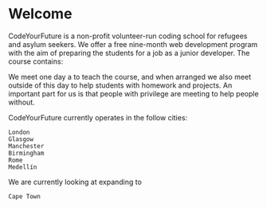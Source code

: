 # Welcome

CodeYourFuture is a non-profit volunteer-run coding school for refugees and asylum seekers. We offer a free nine-month web development program with the aim of preparing the students for a job as a junior developer. The course contains:

We meet one day a to teach the course, and when arranged we also meet outside of this day to help students with homework and projects. An important part for us is that people with privilege are meeting to help people without.

CodeYourFuture currently operates in the follow cities:

```text
London
Glasgow
Manchester
Birmingham
Rome
Medellín
```

We are currently looking at expanding to

```text
Cape Town
```

